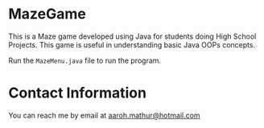 # MazeGame

This is a Maze game developed using Java for students doing High School Projects. This game is useful in understanding basic Java OOPs concepts. 

Run the `MazeMenu.java` file to run the program.

# Contact Information
You can reach me by email at aaroh.mathur@hotmail.com
